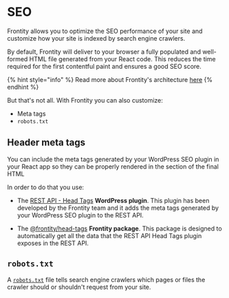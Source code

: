 # SEO

Frontity allows you to optimize the SEO performance of your site and customize how your site is indexed by search engine crawlers. 

By default, Frontity will deliver to your browser a fully populated and well-formed HTML file generated from your React code.
This reduces the time required for the first contentful paint and ensures a good SEO score.

{% hint style="info" %}
Read more about Frontity's architecture [here](../architecture/) 
{% endhint %}

But that's not all.
With Frontity you can also customize:

- Meta tags 
- `robots.txt`

## Header meta tags

You can include the meta tags generated by your WordPress SEO plugin in your React app so they can be properly rendered in the <head> section of the final HTML

In order to do that you use:

- The [REST API - Head Tags](../frontity-plugins/rest-api-head-tags) **WordPress plugin**. This plugin has been developed by the Frontity team and it adds the meta tags generated by your WordPress SEO plugin to the REST API.

- The [@frontity/head-tags](../api-reference-1/frontity-head-tags) **Frontity package**. This package is designed to automatically get all the data that the REST API Head Tags plugin exposes in the REST API.

## `robots.txt`

A [`robots.txt`](https://support.google.com/webmasters/answer/6062608) file tells search engine crawlers which pages or files the crawler should or shouldn't request from your site.
